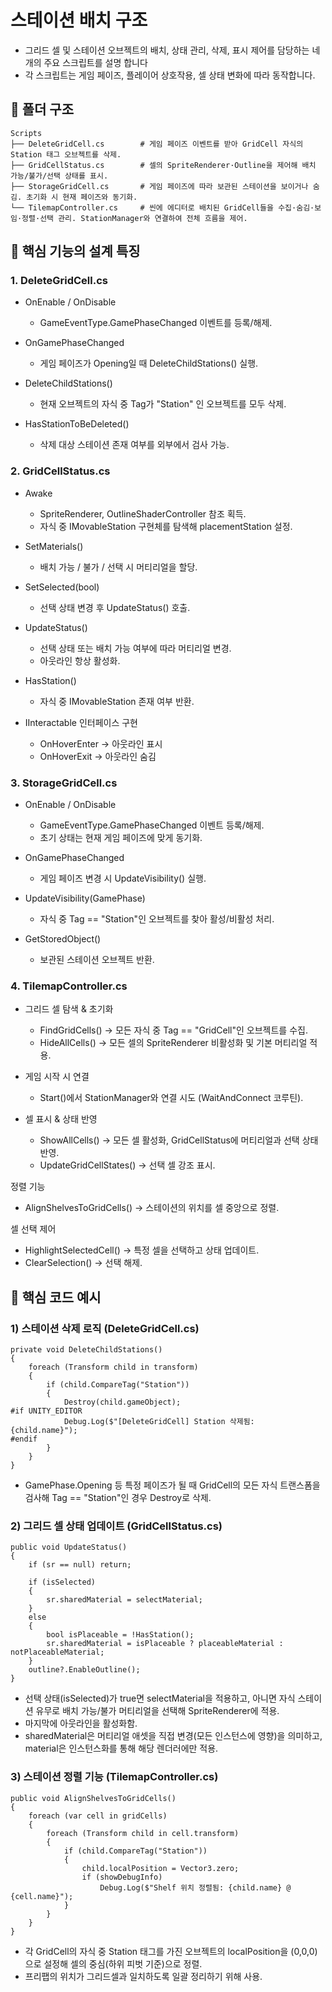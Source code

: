# 스테이션 배치 구조
- 그리드 셀 및 스테이션 오브젝트의 배치, 상태 관리, 삭제, 표시 제어를 담당하는 네 개의 주요 스크립트를 설명 합니다
- 각 스크립트는 게임 페이즈, 플레이어 상호작용, 셀 상태 변화에 따라 동작합니다.

## 📂 폴더 구조
```
Scripts
├── DeleteGridCell.cs        # 게임 페이즈 이벤트를 받아 GridCell 자식의 Station 태그 오브젝트를 삭제.
├── GridCellStatus.cs        # 셀의 SpriteRenderer·Outline을 제어해 배치 가능/불가/선택 상태를 표시.
├── StorageGridCell.cs       # 게임 페이즈에 따라 보관된 스테이션을 보이거나 숨김. 초기화 시 현재 페이즈와 동기화.
└── TilemapController.cs     # 씬에 에디터로 배치된 GridCell들을 수집·숨김·보임·정렬·선택 관리. StationManager와 연결하여 전체 흐름을 제어.
```

## 🎯 핵심 기능의 설계 특징
### 1. DeleteGridCell.cs
- OnEnable / OnDisable
  - GameEventType.GamePhaseChanged 이벤트를 등록/해제.

- OnGamePhaseChanged
  - 게임 페이즈가 Opening일 때 DeleteChildStations() 실행.

- DeleteChildStations()
  - 현재 오브젝트의 자식 중 Tag가 "Station" 인 오브젝트를 모두 삭제.

- HasStationToBeDeleted()
  - 삭제 대상 스테이션 존재 여부를 외부에서 검사 가능.
 
### 2. GridCellStatus.cs
- Awake
  - SpriteRenderer, OutlineShaderController 참조 획득.
  - 자식 중 IMovableStation 구현체를 탐색해 placementStation 설정.

- SetMaterials()
  - 배치 가능 / 불가 / 선택 시 머티리얼을 할당.

- SetSelected(bool)
  - 선택 상태 변경 후 UpdateStatus() 호출.

- UpdateStatus()
  - 선택 상태 또는 배치 가능 여부에 따라 머티리얼 변경.
  - 아웃라인 항상 활성화.

- HasStation()
  - 자식 중 IMovableStation 존재 여부 반환.

- IInteractable 인터페이스 구현
  - OnHoverEnter → 아웃라인 표시
  - OnHoverExit → 아웃라인 숨김

### 3. StorageGridCell.cs
- OnEnable / OnDisable
  - GameEventType.GamePhaseChanged 이벤트 등록/해제.
  - 초기 상태는 현재 게임 페이즈에 맞게 동기화.

- OnGamePhaseChanged
  - 게임 페이즈 변경 시 UpdateVisibility() 실행.

- UpdateVisibility(GamePhase)
  - 자식 중 Tag == "Station"인 오브젝트를 찾아 활성/비활성 처리.

- GetStoredObject()
  - 보관된 스테이션 오브젝트 반환.

### 4. TilemapController.cs
- 그리드 셀 탐색 & 초기화
  - FindGridCells() → 모든 자식 중 Tag == "GridCell"인 오브젝트를 수집.
  - HideAllCells() → 모든 셀의 SpriteRenderer 비활성화 및 기본 머티리얼 적용.

- 게임 시작 시 연결
  - Start()에서 StationManager와 연결 시도 (WaitAndConnect 코루틴).

- 셀 표시 & 상태 반영
  - ShowAllCells() → 모든 셀 활성화, GridCellStatus에 머티리얼과 선택 상태 반영.
  - UpdateGridCellStates() → 선택 셀 강조 표시.

정렬 기능
  - AlignShelvesToGridCells() → 스테이션의 위치를 셀 중앙으로 정렬.

셀 선택 제어
  - HighlightSelectedCell() → 특정 셀을 선택하고 상태 업데이트.
  - ClearSelection() → 선택 해제.

## 📌 핵심 코드 예시
### 1) 스테이션 삭제 로직 (DeleteGridCell.cs)
```
private void DeleteChildStations()
{
    foreach (Transform child in transform)
    {
        if (child.CompareTag("Station"))
        {
            Destroy(child.gameObject);
#if UNITY_EDITOR
            Debug.Log($"[DeleteGridCell] Station 삭제됨: {child.name}");
#endif
        }
    }
}
```
- GamePhase.Opening 등 특정 페이즈가 될 때 GridCell의 모든 자식 트랜스폼을 검사해 Tag == "Station"인 경우 Destroy로 삭제.

### 2) 그리드 셀 상태 업데이트 (GridCellStatus.cs)
```
public void UpdateStatus()
{
    if (sr == null) return;

    if (isSelected)
    {
        sr.sharedMaterial = selectMaterial;
    }
    else
    {
        bool isPlaceable = !HasStation();
        sr.sharedMaterial = isPlaceable ? placeableMaterial : notPlaceableMaterial;
    }
    outline?.EnableOutline();
}
```
- 선택 상태(isSelected)가 true면 selectMaterial을 적용하고, 아니면 자식 스테이션 유무로 배치 가능/불가 머티리얼을 선택해 SpriteRenderer에 적용.
- 마지막에 아웃라인을 활성화함.
- sharedMaterial은 머티리얼 애셋을 직접 변경(모든 인스턴스에 영향)을 의미하고, material은 인스턴스화를 통해 해당 렌더러에만 적용.

### 3) 스테이션 정렬 기능 (TilemapController.cs)
```
public void AlignShelvesToGridCells()
{
    foreach (var cell in gridCells)
    {
        foreach (Transform child in cell.transform)
        {
            if (child.CompareTag("Station"))
            {
                child.localPosition = Vector3.zero;
                if (showDebugInfo)
                    Debug.Log($"Shelf 위치 정렬됨: {child.name} @ {cell.name}");
            }
        }
    }
}
```
- 각 GridCell의 자식 중 Station 태그를 가진 오브젝트의 localPosition을 (0,0,0)으로 설정해 셀의 중심(하위 피벗 기준)으로 정렬.
-  프리팹의 위치가 그리드셀과 일치하도록 일괄 정리하기 위해 사용.
